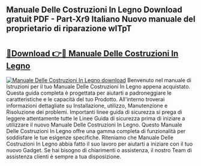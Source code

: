 ## Manuale Delle Costruzioni In Legno Download gratuit PDF - Part-Xr9 Italiano Nuovo manuale del proprietario di riparazione wITpT

# <h2><a href="http://dfeo5u.blite.top/?on=Manuale+Delle+Costruzioni+In+Legno">🔗Download 👉🔴 Manuale Delle Costruzioni In Legno</a></h2>

[![Manuale Delle Costruzioni In Legno download](https://i.imgur.com/lujVjoI.png)](http://dfeo5u.blite.top/?on=Manuale+Delle+Costruzioni+In+Legno)
Benvenuto nel manuale di Istruzioni per il tuo Manuale Delle Costruzioni In Legno appena acquistato. Questa guida completa è progettata per aiutarti a padroneggiare le caratteristiche e le capacità del tuo Prodotto. All'interno troverai informazioni dettagliate su Installazione, utilizzo, Manutenzione e Risoluzione dei problemi. Importanti linee guida di sicurezza si prega di leggere attentamente tutte le Linee Guida di sicurezza prima di iniziare a utilizzare il nuovo Manuale Delle Costruzioni In Legno. Questo Manuale Delle Costruzioni In Legno offre una gamma completa di funzionalità per soddisfare le tue esigenze specifiche. Riteniamo che Manuale Delle Costruzioni In Legno abbia fatto il suo lavoro per aiutarti a iniziare con il tuo nuovo Gadget. Se hai bisogno di chiarimenti o assistenza, il nostro Team di assistenza clienti è sempre a tua disposizione.

